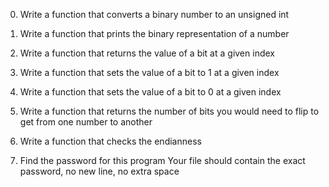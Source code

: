 0. Write a function that converts a binary number to an unsigned int

1. Write a function that prints the binary representation of a number

2. Write a function that returns the value of a bit at a given index

3. Write a function that sets the value of a bit to 1 at a given index

4. Write a function that sets the value of a bit to 0 at a given index

5. Write a function that returns the number of bits you would need to flip to get from one number to another

6. Write a function that checks the endianness

7. Find the password for this program
Your file should contain the exact password, no new line, no extra space

